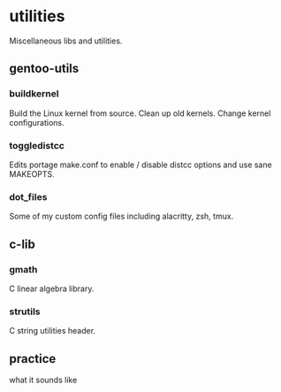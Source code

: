 # utilities
Miscellaneous libs and utilities.

## gentoo-utils
### buildkernel
Build the Linux kernel from source. Clean up old kernels. Change kernel configurations.
### toggledistcc
Edits portage make.conf to enable / disable distcc options and use sane MAKEOPTS.
### dot_files
Some of my custom config files including alacritty, zsh, tmux.
## c-lib
### gmath
C linear algebra library.
### strutils
C string utilities header.
## practice
what it sounds like


